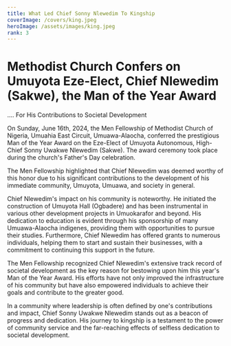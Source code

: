```yaml
---
title: What Led Chief Sonny Nlewedim To Kingship
coverImage: /covers/king.jpeg
heroImage: /assets/images/king.jpeg
rank: 3
---
```


# Methodist Church Confers on Umuyota Eze-Elect, Chief Nlewedim (Sakwe), the Man of the Year Award

.... For His Contributions to Societal Development

On Sunday, June 16th, 2024, the Men Fellowship of Methodist Church of Nigeria, Umuahia East Circuit, Umuawa-Alaocha, conferred the prestigious Man of the Year Award on the Eze-Elect of Umuyota Autonomous, High-Chief Sonny Uwakwe Nlewedim (Sakwe). The award ceremony took place during the church's Father's Day celebration.

The Men Fellowship highlighted that Chief Nlewedim was deemed worthy of this honor due to his significant contributions to the development of his immediate community, Umuyota, Umuawa, and society in general.

Chief Nlewedim's impact on his community is noteworthy. He initiated the construction of Umuyota Hall (Ogbadere) and has been instrumental in various other development projects in Umuokarafor and beyond. His dedication to education is evident through his sponsorship of many Umuawa-Alaocha indigenes, providing them with opportunities to pursue their studies. Furthermore, Chief Nlewedim has offered grants to numerous individuals, helping them to start and sustain their businesses, with a commitment to continuing this support in the future.

The Men Fellowship recognized Chief Nlewedim's extensive track record of societal development as the key reason for bestowing upon him this year's Man of the Year Award. His efforts have not only improved the infrastructure of his community but have also empowered individuals to achieve their goals and contribute to the greater good.

In a community where leadership is often defined by one's contributions and impact, Chief Sonny Uwakwe Nlewedim stands out as a beacon of progress and dedication. His journey to kingship is a testament to the power of community service and the far-reaching effects of selfless dedication to societal development.
